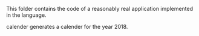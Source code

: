 This folder contains the code of a reasonably real application 
implemented in the language.

calender generates a calender for the year 2018. 
